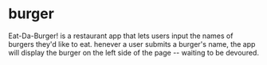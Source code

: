 # burger
Eat-Da-Burger! is a restaurant app that lets users input the names of burgers they'd like to eat. henever a user submits a burger's name, the app will display the burger on the left side of the page -- waiting to be devoured.
